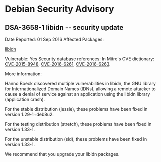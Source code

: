 
Debian Security Advisory
========================


DSA-3658-1 libidn -- security update
------------------------------------



Date Reported:
01 Sep 2016
Affected Packages:

[libidn](https://packages.debian.org/src:libidn)

Vulnerable:
Yes
Security database references:
In Mitre's CVE dictionary: [CVE-2015-8948](https://security-tracker.debian.org/tracker/CVE-2015-8948), [CVE-2016-6261](https://security-tracker.debian.org/tracker/CVE-2016-6261), [CVE-2016-6263](https://security-tracker.debian.org/tracker/CVE-2016-6263).  

More information:

Hanno Boeck discovered multiple vulnerabilities in libidn, the GNU
library for Internationalized Domain Names (IDNs), allowing a remote
attacker to cause a denial of service against an application using the
libidn library (application crash).


For the stable distribution (jessie), these problems have been fixed in
version 1.29-1+deb8u2.


For the testing distribution (stretch), these problems have been fixed
in version 1.33-1.


For the unstable distribution (sid), these problems have been fixed in
version 1.33-1.


We recommend that you upgrade your libidn packages.





